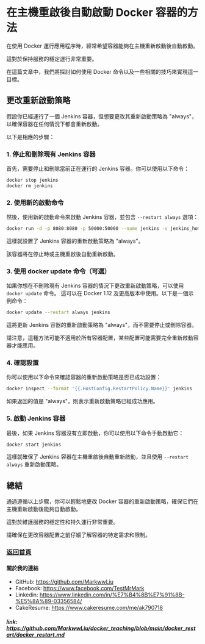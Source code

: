 # 在主機重啟後自動啟動 Docker 容器的方法

在使用 Docker 運行應用程序時，經常希望容器能夠在主機重新啟動後自動啟動。

這對於保持服務的穩定運行非常重要。

在這篇文章中，我們將探討如何使用 Docker 命令以及一些相關的技巧來實現這一目標。

## 更改重新啟動策略

假設你已經運行了一個 Jenkins 容器，但想要更改其重新啟動策略為 "always"，以確保容器在任何情況下都會重新啟動。

以下是相應的步驟：

### 1. 停止和刪除現有 Jenkins 容器

首先，需要停止和刪除當前正在運行的 Jenkins 容器。你可以使用以下命令：

```bash
docker stop jenkins
docker rm jenkins
```

### 2. 使用新的啟動命令

然後，使用新的啟動命令來啟動 Jenkins 容器，並包含 `--restart always` 選項：

```bash
docker run -d -p 8080:8080 -p 50000:50000 --name jenkins -v jenkins_home:/var/jenkins_home --restart always jenkins/jenkins:lts
```

這樣就設置了 Jenkins 容器的重新啟動策略為 "always"。

該容器將在停止時或主機重啟後自動重新啟動。

### 3. 使用 docker update 命令（可選）

如果你想在不刪除現有 Jenkins 容器的情況下更改重新啟動策略，可以使用 `docker update` 命令。
這可以在 Docker 1.12 及更高版本中使用。以下是一個示例命令：

```bash
docker update --restart always jenkins
```

這將更新 Jenkins 容器的重新啟動策略為 "always"，而不需要停止或刪除容器。

請注意，這種方法可能不適用於所有容器配置，某些配置可能需要完全重新啟動容器才能應用。

### 4. 確認設置

你可以使用以下命令來確認容器的重新啟動策略是否已成功設置：

```bash
docker inspect --format '{{.HostConfig.RestartPolicy.Name}}' jenkins
```

如果返回的值是 "always"，則表示重新啟動策略已經成功應用。

### 5. 啟動 Jenkins 容器

最後，如果 Jenkins 容器沒有立即啟動，你可以使用以下命令手動啟動它：

```bash
docker start jenkins
```

這樣就確保了 Jenkins 容器在主機重啟後自動重新啟動，並且使用 `--restart always` 重新啟動策略。

## 總結

通過遵循以上步驟，你可以輕鬆地更改 Docker 容器的重新啟動策略，確保它們在主機重新啟動後能夠自動啟動。

這對於維護服務的穩定性和持久運行非常重要。

請確保在更改容器配置之前仔細了解容器的特定需求和限制。

### [返回首頁](../README.md)

#### 關於我的連結
- GitHub: https://github.com/MarkwwLiu
- Facebook: https://www.facebook.com/TestMrMark
- Linkedin: https://www.linkedin.com/in/%E7%B4%8B%E7%91%8B-%E5%8A%89-03356584/
- CakeResume: https://www.cakeresume.com/me/ak790718

##### link: https://github.com/MarkwwLiu/docker_teaching/blob/main/docker_restart/docker_restart.md
